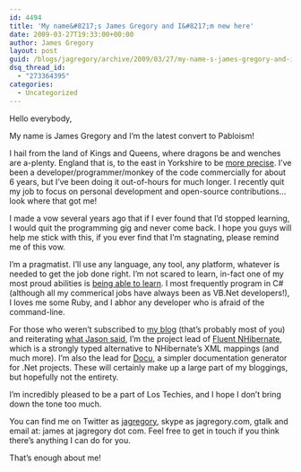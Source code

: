 ```yaml
---
id: 4494
title: 'My name&#8217;s James Gregory and I&#8217;m new here'
date: 2009-03-27T19:33:00+00:00
author: James Gregory
layout: post
guid: /blogs/jagregory/archive/2009/03/27/my-name-s-james-gregory-and-i-m-new-here.aspx
dsq_thread_id:
  - "273364395"
categories:
  - Uncategorized
---
```

Hello everybody,

My name is James Gregory and I&#8217;m the latest convert to Pabloism!&nbsp;

I hail from the land of Kings and Queens, where dragons be and wenches are a-plenty. England that is, to the east in Yorkshire to be [more precise](http://maps.google.com/maps?f=q&source=s_q&hl=en&geocode=&q=Gilberdyke&sll=37.0625,-95.677068&sspn=47.751524,65.830078&ie=UTF8&ll=53.752325,-0.740887&spn=8.984636,16.45752&z=6). I&#8217;ve been a developer/programmer/monkey of the code commercially for about 6 years, but I&#8217;ve been doing it out-of-hours for much longer. I recently quit my job to focus on personal development and open-source contributions&#8230; look where that got me!

I made a vow several years ago that if I ever found that I&#8217;d stopped learning, I would quit the programming gig and never come back. I hope you guys will help me stick with this, if you ever find that I&#8217;m stagnating, please remind me of this vow.

I&#8217;m a pragmatist. I&#8217;ll use any language, any tool, any platform, whatever is needed to get the job done right. I&#8217;m not scared to learn, in-fact one of my most proud abilities is [being able to learn](http://blog.jagregory.com/2008/08/14/time-time-time/). I most frequently program in C# (although all my commerical jobs have always been as VB.Net developers!), I loves me some Ruby, and I&nbsp;abhor&nbsp;any developer who is afraid of the command-line.

For those who weren&#8217;t subscribed to [my blog](http://blog.jagregory.com) (that&#8217;s probably most of you) and reiterating [what Jason said](/blogs/jason_meridth/archive/2009/03/27/lostechies-welcomes-james-gregory.aspx), I&#8217;m the project lead of [Fluent NHibernate](http://fluentnhibernate.org), which is a strongly typed alternative to NHibernate&#8217;s XML mappings (and much more). I&#8217;m also the lead for [Docu](http://docu.jagregory.com), a simpler documentation generator for .Net projects. These will certainly make up a large part of my bloggings, but hopefully not the entirety.

I&#8217;m&nbsp;incredibly&nbsp;pleased to be a part of Los Techies, and I hope I don&#8217;t bring down the tone too much.

You can find me on Twitter as [jagregory](http://twitter.com/jagregory), skype as jagregory.com, gtalk and email at: james at jagregory dot com. Feel free to get in touch if you think there&#8217;s anything I can do for you.

That&#8217;s enough about me!